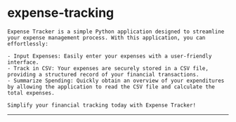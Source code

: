 # expense-tracking

    Expense Tracker is a simple Python application designed to streamline your expense management process. With this application, you can effortlessly:

    - Input Expenses: Easily enter your expenses with a user-friendly interface.
    - Track in CSV: Your expenses are securely stored in a CSV file, providing a structured record of your financial transactions.
    - Summarize Spending: Quickly obtain an overview of your expenditures by allowing the application to read the CSV file and calculate the total expenses.

    Simplify your financial tracking today with Expense Tracker!
---
<!--

### Remainder: push code to github
```bash
#connect local repo with remote repo
git init  # if not already a Git repository
git remote add origin remote_url
git fetch origin
git branch --set-upstream-to=origin/branch_name local_branch_name  # optional
git pull origin branch_name  # optional, to pull changes immediately
#push code
git add .
git commit -m "Your commit message here"
git push origin main  # replace "origin" and "main" with your remote and branch names

```

-->